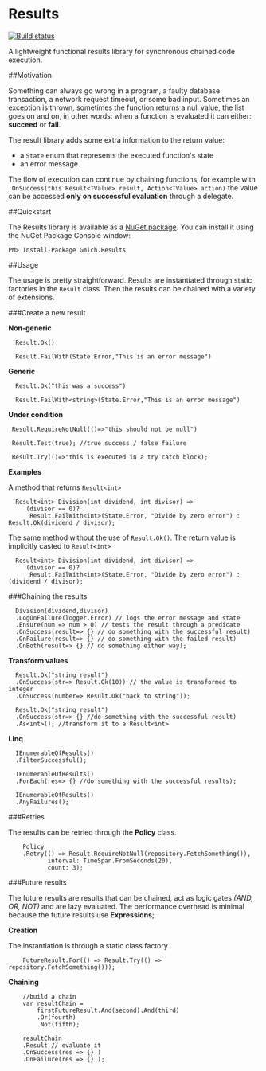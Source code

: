 # Results

[![Build status](https://ci.appveyor.com/api/projects/status/pphkda8eq81bqc9w?svg=true)](https://ci.appveyor.com/project/gmich/results)

A lightweight functional results library for synchronous chained code execution.

##Motivation

Something can always go wrong in a program, a faulty database transaction, a network request timeout, or some bad input. Sometimes an exception is thrown, sometimes the function returns a null value, the list goes on and on, in other words: when a function is evaluated it can either: **succeed** or **fail**. 

The result library adds some extra information to the return value:
* a `State` enum that represents the executed function's state
* an error message. 

The flow of execution can continue by chaining functions, for example with `.OnSuccess(this Result<TValue> result, Action<TValue> action)` the value can be accessed **only on successful evaluation** through a delegate.

##Quickstart

The Results library is available as a [NuGet package](https://www.nuget.org/packages/Gmich.Results/). You can install it using the NuGet Package Console window:

    PM> Install-Package Gmich.Results

##Usage

The usage is pretty straightforward. Results are instantiated through static factories in the `Result` class. Then the results can be chained with a variety of extensions.

###Create a new result

**Non-generic**

```
  Result.Ok()
  
  Result.FailWith(State.Error,"This is an error message")
```

**Generic**

```
  Result.Ok("this was a success")
  
  Result.FailWith<string>(State.Error,"This is an error message")
```

 **Under condition**
 
 ```
  Result.RequireNotNull(()=>"this should not be null")
    
  Result.Test(true); //true success / false failure
    
  Result.Try(()=>"this is executed in a try catch block);
```

**Examples**

A method that returns `Result<int>`
```
  Result<int> Division(int dividend, int divisor) => 
     (divisor == 0)? 
      Result.FailWith<int>(State.Error, "Divide by zero error") : Result.Ok(dividend / divisor);
```

The same method without the use of `Result.Ok()`. The return value is implicitly casted to `Result<int>`
```
  Result<int> Division(int dividend, int divisor) => 
     (divisor == 0)? 
      Result.FailWith<int>(State.Error, "Divide by zero error") : (dividend / divisor);
```

###Chaining the results

```
  Division(dividend,divisor)
  .LogOnFailure(logger.Error) // logs the error message and state 
  .Ensure(num => num > 0) // tests the result through a predicate
  .OnSuccess(result=> {} // do something with the successful result)
  .OnFailure(result=> {} // do something with the failed result)
  .OnBoth(result=> {} // do something either way);

```

**Transform values**

```
  Result.Ok("string result")
  .OnSuccess(str=> Result.Ok(10)) // the value is transformed to integer
  .OnSuccess(number=> Result.Ok("back to string"));
```

```
  Result.Ok("string result")
  .OnSuccess(str=> {} //do something with the successful result)
  .As<int>(); //transform it to a Result<int>
```

**Linq**

```
  IEnumerableOfResults()
  .FilterSuccessful();
```

```
  IEnumerableOfResults()
  .ForEach(res=> {} //do something with the successful results);  
```

```
  IEnumerableOfResults()
  .AnyFailures();
```

###Retries

The results can be retried through the __Policy__ class.

```
    Policy
    .Retry(() => Result.RequireNotNull(repository.FetchSomething()), 
           interval: TimeSpan.FromSeconds(20),
           count: 3);
```

###Future results

The future results are results that can be chained, act as logic gates _(AND, OR, NOT)_ and are lazy evaluated. The performance overhead is minimal because the future results use __Expressions__;

**Creation**

The instantiation is through a static class factory 

```
    FutureResult.For(() => Result.Try(() => repository.FetchSomething()));
```

**Chaining**

```
    //build a chain
    var resultChain = 
        firstFutureResult.And(second).And(third)
        .Or(fourth)
        .Not(fifth);
    
    resultChain
    .Result // evaluate it
    .OnSuccess(res => {} )
    .OnFailure(res => {} );
```


